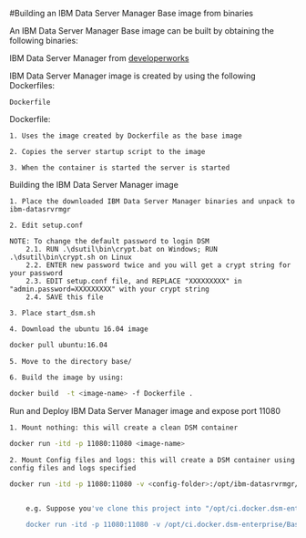 #Building an IBM Data Server Manager Base image from binaries
 
An IBM Data Server Manager Base image can be built by obtaining the following binaries:

IBM Data Server Manager from [developerworks](http://www.ibm.com/developerworks/downloads/im/dsm/)


IBM Data Server Manager image is created by using the following Dockerfiles:

    Dockerfile

Dockerfile:

    1. Uses the image created by Dockerfile as the base image

    2. Copies the server startup script to the image

    3. When the container is started the server is started

Building the IBM Data Server Manager image

    1. Place the downloaded IBM Data Server Manager binaries and unpack to ibm-datasrvrmgr

    2. Edit setup.conf
    
    NOTE: To change the default password to login DSM
	    2.1. RUN .\dsutil\bin\crypt.bat on Windows; RUN .\dsutil\bin\crypt.sh on Linux
	    2.2. ENTER new password twice and you will get a crypt string for your password
	    2.3. EDIT setup.conf file, and REPLACE "XXXXXXXXX" in "admin.password=XXXXXXXXX" with your crypt string
	    2.4. SAVE this file
     
    3. Place start_dsm.sh

    4. Download the ubuntu 16.04 image

```Bash
docker pull ubuntu:16.04
```

    5. Move to the directory base/

    6. Build the image by using:

```Bash
docker build  -t <image-name> -f Dockerfile .
```
                            
Run and Deploy IBM Data Server Manager image and expose port 11080

    1. Mount nothing: this will create a clean DSM container
    
```Bash
docker run -itd -p 11080:11080 <image-name>
```
	
    2. Mount Config files and logs: this will create a DSM container using config files and logs specified
    
```Bash
docker run -itd -p 11080:11080 -v <config-folder>:/opt/ibm-datasrvrmgr/Config -v <log-folder>:/opt/ibm-datasrvrmgr/logs <image-name>


	e.g. Suppose you've clone this project into "/opt/ci.docker.dsm-enterprise" and your image is called "dsm". You can run:

	docker run -itd -p 11080:11080 -v /opt/ci.docker.dsm-enterprise/Base/example/Config:/opt/ibm-datasrvrmgr/Config -v /opt/ci.docker.dsm-enterprise/Base/example/logs:/opt/ibm-datasrvrmgr/logs dsm


